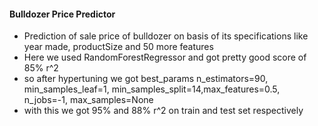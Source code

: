 <h4 id='Bulldozers'> Bulldozer Price Predictor</h4> 

* Prediction of sale price of bulldozer on basis of its specifications like year made, productSize and 50 more features 
* Here we used RandomForestRegressor and got pretty good score of 85% r^2 
* so after hypertuning we got best_params n_estimators=90, min_samples_leaf=1, min_samples_split=14,max_features=0.5, n_jobs=-1, max_samples=None 
* with this we got 95% and 88% r^2 on train and test set respectively
  
